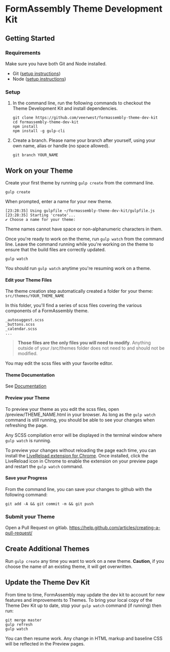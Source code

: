 # FormAssembly Theme Development Kit

## Getting Started

### Requirements
Make sure you have both Git and Node installed.
* Git ([setup instructions](https://www.atlassian.com/git/tutorials/install-git))
* Node ([setup instructions](https://nodejs.org/en/download/)) 

### Setup

1. In the command line, run the following commands to checkout the Theme Development Kit and install dependencies.    
   ```text
   git clone https://github.com/veerwest/formassembly-theme-dev-kit
   cd formassembly-theme-dev-kit
   npm install
   npm install -g gulp-cli
   ```
2. Create a branch. Please name your branch after yourself, using your own name, alias or handle (no space allowed).
   ```text
   git branch YOUR_NAME
   ```

## Work on your Theme

Create your first theme by running `gulp create` from the command line.
```text
gulp create
```
When prompted, enter a name for your new theme.
```text
[23:28:35] Using gulpfile ~/formassembly-theme-dev-kit/gulpfile.js
[23:28:35] Starting 'create'...
✔ Choose a name for your theme: 
```
Theme names cannot have space or non-alphanumeric characters in them.

Once you're ready to work on the theme, run `gulp watch` from the command line. Leave the command running while 
you're working on the theme to ensure that the build files are correctly updated. 

```text
gulp watch
```

You should run `gulp watch` anytime you're resuming work on a theme.

#### Edit your Theme Files

The theme creation step automatically created a folder for your theme: 
`src/themes/YOUR_THEME_NAME`

In this folder, you'll find a series of scss files covering the various components of a FormAssembly theme.

```text
_autosuggest.scss
_buttons.scss
_calendar.scss
...
```
 >**Those files are the only files you will need to modify**. 
 Anything outside of your /src/themes folder does not need 
to and should not be modified.

You may edit the scss files with your favorite editor. 

#### Theme Documentation 

See [Documentation](./documentation/guidelines.md)


#### Preview your Theme

To preview your theme as you edit the scss files, open /preview/THEME_NAME.html in your browser. As long as the 
`gulp watch` command is still running, you should be able to see your changes when refreshing the page.

Any SCSS compilation error will be displayed in the terminal window where `gulp watch` is running.

To preview your changes without reloading the page each time, you can install the 
[LiveReload extension for Chrome](https://chrome.google.com/webstore/detail/livereload/jnihajbhpnppcggbcgedagnkighmdlei?hl=en).
Once installed, click the LiveReload icon in Chrome to enable the extension on your preview page and restart the 
`gulp watch` command.

#### Save your Progress

From the command line, you can save your changes to github with the following command: 
```
git add -A && git commit -m && git push
```

### Submit your Theme

Open a Pull Request on gitlab. https://help.github.com/articles/creating-a-pull-request/

## Create Additional Themes

Run `gulp create` any time you want to work on a new theme. 
**Caution**, if you choose the name of an existing theme, it will get overwritten.

## Update the Theme Dev Kit

From time to time, FormAssembly may update the dev kit to account for new features and improvements to Themes. To bring 
your local copy of the Theme Dev Kit up to date, stop your `gulp watch` command (if running) then run:
```text
git merge master
gulp refresh
gulp watch
``` 
You can then resume work. Any change in HTML markup and baseline CSS will be reflected in the Preview pages.
